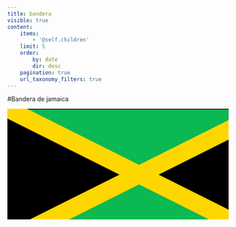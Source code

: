 ```yaml
---
title: bandera
visible: true
content:
    items:
        - '@self.children'
    limit: 5
    order:
        by: date
        dir: desc
    pagination: true
    url_taxonomy_filters: true
---
```


#Bandera de jamaica

<html>
<body>

<svg width="600" height="300">
<rect width="600" height="300" style="fill:#0BB851;stroke-width:3;stroke:rgb(0,0,0)"/>

 <polygon points="0,0 300,154 0,300" style="fill:black;stroke:black;stroke-width:1" />
<polygon points="600,0 600,300 300,154" style="fill:black;stroke:black;stroke-width:1" />

 <line x1="0" y1="0" x2="600" y2="300" style="stroke:#FFD700;stroke-width:40" />
 <line x1="600" y1="0" x2="0" y2="300" style="stroke:#FFD700;stroke-width:40" />
</svg>
 
</body>
</html>